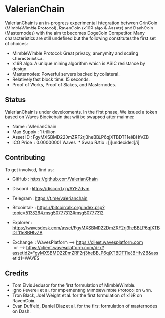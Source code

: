 # ValerianChain

ValerianChain is an in-progress experimental integration between GrinCoin (MimbleWimble Protocol), RavenCoin (x16R algo & Assets) and DashCoin (Masternodes) with the aim to becomes DogeCoin Competitor. Many characteristics are still undefined but the following constitutes the first set of choices:

  * MimbleWimble Protocol: Great privacy, anonymity and scaling characteristics.
  * x16R algo: A unique mining algorithm which is ASIC resistance by design.
  * Masternodes: Powerful servers backed by collateral.
  * Relatively fast block time: 15 seconds.
  * Proof of Works, Proof of Stakes, and Masternodes.
  

## Status

ValerianChain is under developments. In the first phase, We issued a token based on Waves Blockchain that will be swapped after mainnet:

  * Name       : ValerianChain 
  * Max Supply : 1 trillion
  * Asset ID   : FgyMXSBMD22DmZRF2rj3heBBLP6qjXTBDT11e8BHfvZB
  * ICO Price  : 0.00000001 Waves
  * Swap Ratio : [i]undecided[/i]

## Contributing

To get involved, find us:

* GitHub      : https://github.com/ValerianChain
* Discord     : https://discord.gg/AYFZdvm
* Telegram    : https://t.me/valerianchain
* Bitcointalk : https://bitcointalk.org/index.php?topic=5136264.msg50777312#msg50777312

* Explorer    : https://wavesdesk.com/asset/FgyMXSBMD22DmZRF2rj3heBBLP6qjXTBDT11e8BHfvZB

* Exchange  : WavesPlatform --> https://client.wavesplatform.com 
              or --> https://client.wavesplatform.com/dex?assetId2=FgyMXSBMD22DmZRF2rj3heBBLP6qjXTBDT11e8BHfvZB&assetId1=WAVES

## Credits

* Tom Elvis Jedusor for the first formulation of MimbleWimble.
* Igno Peverell et al. for implementing MimbleWimble Protocol on Grin.
* Tron Black, Joel Weight et al. for the first formulation of x16R on RavenCoin.
* Evan Duffield, Daniel Diaz et al. for the first formulation of masternodes on Dash.
